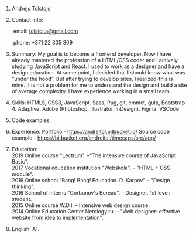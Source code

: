 1. Andrejs Tolstojs

2. Contact Info: 

   ​	email: tolstoi.a@gmail.com

   ​	phone: +371 22 305 309

3. Summary: My goal is to become a frontend developer. Now I have already mastered the profession of a HTML/CSS coder and  I actively studying JavaScript and React. I used to work as a designer and have a design education. At some point, I decided that I should know what was "under the hood". But after trying to develop sites, I realized-this is mine. It is not a problem for me to understand the design and build a site of average complexity. I have experience working in a small team.

4. Skills:  HTML5, CSS3, JavaScript. Sass, Pug, git, emmet, gulp, Bootstrap 4. Adaptive. 
   Adobe (Photoshop, Illustrator, InDesign). Figma. VSCode

5. Code examples: 

6. Experience: 
     Portfolio - https://andreitol.bitbucket.io/
     Source code example - https://bitbucket.org/andreitol/timecaps/src/app/

7. Education:<br/>
   2019	Online course "Lectrum". –"The intensive course of JavaScript Basic".<br/>
   2017	Vocational education institution "Webskola". – "HTML + CSS module".<br/>
   2016	Online school "Bang! Bang! Education. D. Karpov" – "Design thinking".<br/>
   2016	School of interns "Gorbunov's Bureau". – Designer. 1st level: student.<br/>
   2015	Online course W.D.I. – Intensive web design course.<br/>
   2014	Online Education Center Netology.ru. – "Web designer: effective website from idea to implementation".

8. English: A1.
